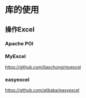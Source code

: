 # 库的使用

## 操作Excel

### Apache POI

### MyExcel

<https://github.com/liaochong/myexcel>

### easyexcel

<https://github.com/alibaba/easyexcel>

